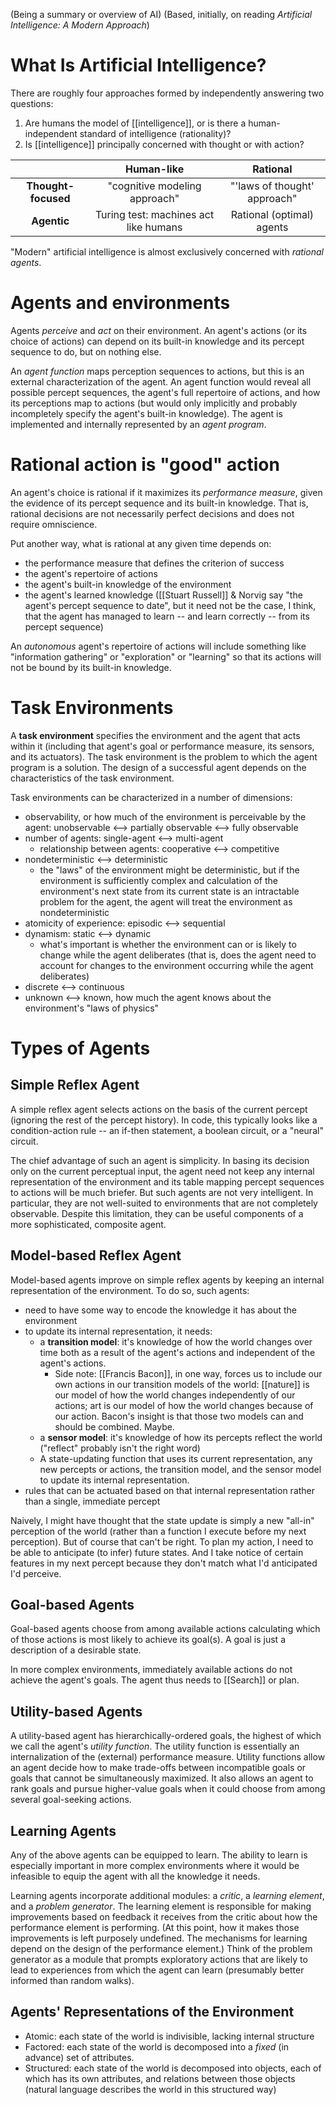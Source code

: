 (Being a summary or overview of AI)
(Based, initially, on reading _Artificial Intelligence: A Modern Approach_)

# What Is Artificial Intelligence?
There are roughly four approaches formed by independently answering two questions:
1. Are humans the model of [[intelligence]], or is there a human-independent standard of intelligence (rationality)?
2. Is [[intelligence]] principally concerned with thought or with action?

| | Human-like | Rational |
| :---: | :---: | :---: |
| **Thought-focused** | "cognitive modeling approach" | "'laws of thought' approach" |
| **Agentic** | Turing test: machines act like humans| Rational (optimal) agents |

"Modern" artificial intelligence is almost exclusively concerned with *rational agents*.

# Agents and environments
Agents *perceive* and *act* on their environment. An agent's actions (or its choice of actions) can depend on its built-in knowledge and its percept sequence to do, but on nothing else.

An *agent function* maps perception sequences to actions, but this is an external characterization of the agent. An agent function would reveal all possible percept sequences, the agent's full repertoire of actions, and how its perceptions map to actions (but would only implicitly and probably incompletely specify the agent's built-in knowledge). The agent is implemented and internally represented by an *agent program*.

# Rational action is "good" action
An agent's choice is rational if it maximizes its *performance measure*, given the evidence of its percept sequence and its built-in knowledge. That is, rational decisions are not necessarily perfect decisions and does not require omniscience. 

Put another way, what is rational at any given time depends on:
  - the performance measure that defines the criterion of success
  - the agent's repertoire of actions
  - the agent's built-in knowledge of the environment
  - the agent's learned knowledge ([[Stuart Russell]] & Norvig say "the agent's percept sequence to date", but it need not be the case, I think, that the agent has managed to learn -- and learn correctly -- from its percept sequence)

An *autonomous* agent's repertoire of actions will include something like "information gathering" or "exploration" or "learning" so that its actions will not be bound by its built-in knowledge. 

# Task Environments
A **task environment** specifies the environment and the agent that acts within it (including that agent's goal or performance measure, its sensors, and its actuators). The task environment is the problem to which the agent program is a solution. The design of a successful agent depends on the characteristics of the task environment.

Task environments can be characterized in a number of dimensions:
- observability, or how much of the environment is perceivable by the agent: unobservable <--> partially observable <--> fully observable
- number of agents: single-agent <--> multi-agent
	- relationship between agents: cooperative <--> competitive
- nondeterministic <--> deterministic
	- the "laws" of the environment might be deterministic, but if the environment is sufficiently complex and calculation of the environment's next state from its current state is an intractable problem for the agent, the agent will treat the environment as nondeterministic
- atomicity of experience: episodic <--> sequential
- dynamism: static <--> dynamic
	- what's important is whether the environment can or is likely to change while the agent deliberates (that is, does the agent need to account for changes to the environment occurring while the agent deliberates)
- discrete <--> continuous
- unknown <--> known, how much the agent knows about the environment's "laws of physics"

# Types of Agents
## Simple Reflex Agent
A simple reflex agent selects actions on the basis of the current percept (ignoring the rest of the percept history). In code, this typically looks like a condition-action rule --  an if-then statement, a boolean circuit, or a "neural" circuit.

The chief advantage of such an agent is simplicity. In basing its decision only on the current perceptual input, the agent need not keep any internal representation of the environment and its table mapping percept sequences to actions will be much briefer. But such agents are not very intelligent. In particular, they are not well-suited to environments that are not completely observable. Despite this limitation, they can be useful components of a more sophisticated, composite agent. 

## Model-based Reflex Agent
Model-based agents improve on simple reflex agents by keeping an internal representation of the environment. To do so, such agents:
  - need to have some way to encode the knowledge it has about the environment
  - to update its internal representation, it needs: 
	  - a **transition model**: it's knowledge of how the world changes over time both as a result of the agent's actions and independent of the agent's actions.
		  - Side note: [[Francis Bacon]], in one way, forces us to include our own actions in our transition models of the world: [[nature]] is our model of how the world changes independently of our actions; art is our model of how the world changes because of our action. Bacon's insight is that those two models can and should be combined. Maybe.
	  - a **sensor model**: it's knowledge of how its percepts reflect the world ("reflect" probably isn't the right word)
	  - A state-updating function that uses its current representation, any new percepts or actions, the transition model, and the sensor model to update its internal representation. 
- rules that can be actuated based on that internal representation rather than a single, immediate percept

Naively, I might have thought that the state update is simply a new "all-in" perception of the world (rather than a function I execute before my next perception). But of course that can't be right. To plan my action, I need to be able to anticipate (to infer) future states. And I take notice of certain features in my next percept because they don't match what I'd anticipated I'd perceive.
## Goal-based Agents
Goal-based agents choose from among available actions calculating which of those actions is most likely to achieve its goal(s). A goal is just a description of a desirable state.

In more complex environments, immediately available actions do not achieve the agent's goals. The agent thus needs to [[Search]] or plan. 
## Utility-based Agents
A utility-based agent has hierarchically-ordered goals, the highest of which we call the agent's *utility function*. The utility function is essentially an internalization of the (external) performance measure. Utility functions allow an agent decide how to make trade-offs between incompatible goals or goals that cannot be simultaneously maximized. It also allows an agent to rank goals and pursue higher-value goals when it could choose from among several goal-seeking actions.

## Learning Agents
Any of the above agents can be equipped to learn. The ability to learn is especially important in more complex environments where it would be infeasible to equip the agent with all the knowledge it needs.

Learning agents incorporate additional modules: a *critic*, a *learning element*, and a *problem generator*. The learning element is responsible for making improvements based on feedback it receives from the critic about how the performance element is performing. (At this point, how it makes those improvements is left purposely undefined. The mechanisms for learning depend on the design of the performance element.) Think of the problem generator as a module that prompts exploratory actions that are likely to lead to experiences from which the agent can learn (presumably better informed than random walks).

## Agents' Representations of the Environment
- Atomic: each state of the world is indivisible, lacking internal structure
- Factored: each state of the world is decomposed into a *fixed* (in advance) set of attributes.
- Structured: each state of the world is decomposed into objects, each of which has its own attributes, and relations between those objects (natural language describes the world in this structured way)